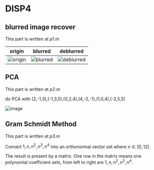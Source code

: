 # DISP4

## blurred image recover
This part is written at *p1.m*

|origin|blurred|deblurred|
|-| -|-|
|![origin](https://user-images.githubusercontent.com/71564412/191809852-5a084cb3-8112-44dd-ad6a-58d6f88e8fee.png)|![blurred](https://user-images.githubusercontent.com/71564412/191809870-c0786ede-f1a0-47ee-9080-40a372694616.png)|![deblurred](https://user-images.githubusercontent.com/71564412/191809931-0f61ae45-215b-4892-998f-14f8223614aa.png)|

## PCA
This part is written at *p2.m*

do PCA with (2,-1,3),(-1,3,5),(0,2,4),(4,-2,-1),(1,0,4),(-2,5,5)

![image](https://user-images.githubusercontent.com/71564412/191810158-6d644e8f-1fbb-4b4d-a4ee-450201de0f97.png)

## Gram Schmidt Method
This part is written at *p3.m*

Convert $1,n,n^2,n^3,n^4$ into an orthonormal vector set where $n\in [0,12]$

The result is present by a matrix. One row in the matrix means one polynomial coefficient sets, from left to right are $1,n,n^2,n^3,n^4$.
